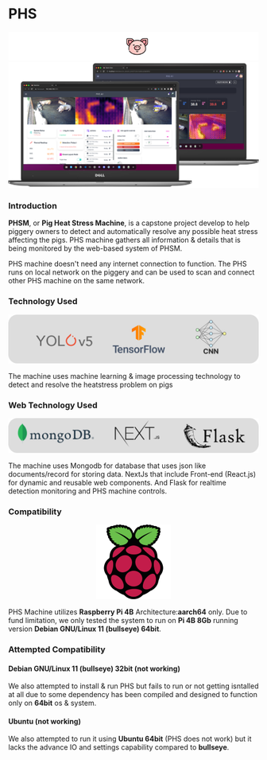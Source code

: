 # PHS

![logo](_media/pig_w_bg.png)
![logo](_media/phsmock.png)

### Introduction
**PHSM**, or **Pig Heat Stress Machine**, is a capstone project develop to help piggery owners to detect and automatically resolve any possible heat stress affecting the pigs. PHS machine gathers all information & details that is being monitored by the web-based system of PHSM.

PHS machine doesn't need any internet connection to function. The PHS runs on local network on the piggery and can be used to scan and connect other PHS machine on the same network.

### Technology Used

<center>
    <img src="/docs/_media/techs.png">
</center>

The machine uses machine learning & image processing technology to detect and resolve the heatstress problem on pigs


### Web Technology Used

<center>
    <img src="/docs/_media/webtech.png">
</center>

The machine uses Mongodb for database that uses json like documents/record for storing data. NextJs that include Front-end (React.js) for dynamic and reusable web components. And Flask for realtime detection monitoring and PHS machine controls.


### Compatibility

<center>
    <img src="/docs/_media/rpilogo.png">
</center>

PHS Machine utilizes **Raspberry Pi 4B** Architecture:**aarch64** only. Due to fund limitation, we only tested the system to run on **Pi 4B 8Gb** running version **Debian GNU/Linux 11 (bullseye) 64bit**. 

### Attempted Compatibility

#### **Debian GNU/Linux 11 (bullseye) 32bit** (not working)
We also attempted to install & run PHS but fails to run or not getting isntalled at all due to some dependency has been compiled and designed to function only on **64bit** os & system.

#### Ubuntu (not working)
We also attempted to run it using **Ubuntu 64bit** (PHS does not work) but it lacks the advance IO and settings capability compared to **bullseye**.